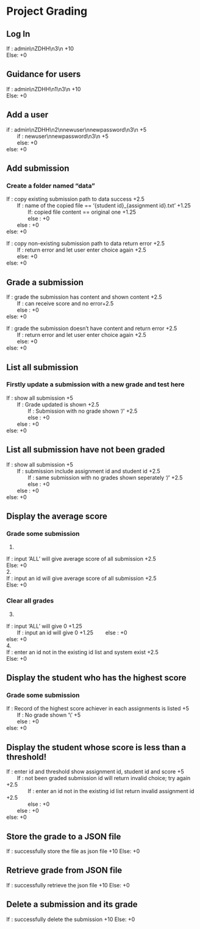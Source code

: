 # Project Grading
## Log In
If : admin\nZDHH\n3\n +10  
Else: +0
## Guidance for users
If : admin\nZDHH\n1\n3\n +10  
Else: +0
## Add a user
if : admin\nZDHH\n2\nnewuser\nnewpassword\n3\n +5  
&emsp;&emsp;if : newuser\nnewpassword\n3\n +5  
&emsp;&emsp;else: +0  
else: +0
## Add submission
### Create a folder named “data”
If : copy existing submission path to data success +2.5  
&emsp;&emsp;If : name of the copied file == ‘{student id}_{assignment id}.txt’ +1.25  
&emsp;&emsp;&emsp;&emsp;If: copied file content == original one +1.25  
&emsp;&emsp;&emsp;&emsp;else : +0  
&emsp;&emsp;else : +0  
else: +0  

If : copy non-existing submission path to data return error +2.5  
&emsp;&emsp;If : return error and let user enter choice again +2.5  
&emsp;&emsp;else: +0  
else: +0
## Grade a submission
If : grade the submission has content and shown content +2.5  
&emsp;&emsp;If : can receive score and no error+2.5  
&emsp;&emsp;else : +0  
else: +0  

If : grade the submission doesn’t have content and return error +2.5  
&emsp;&emsp;If : return error and let user enter choice again +2.5  
&emsp;&emsp;else: +0  
else: +0
## List all submission
### Firstly update a submission with a new grade and test here
If : show all submission +5  
&emsp;&emsp;If : Grade updated is shown +2.5  
&emsp;&emsp;&emsp;&emsp;If : Submission with no grade shown ‘/’ +2.5  
&emsp;&emsp;&emsp;&emsp;else : +0  
&emsp;&emsp;else : +0  
else: +0  
## List all submission have not been graded
If : show all submission +5  
&emsp;&emsp;If : submission include assignment id and student id +2.5  
&emsp;&emsp;&emsp;&emsp;If : same submission with no grades shown seperately ‘/’ +2.5  
&emsp;&emsp;&emsp;&emsp;else : +0  
&emsp;&emsp;else : +0  
else: +0  
## Display the average score
### Grade some submission
1.    
If : input ‘ALL’ will give average score of all submission +2.5  
Else: +0  
2.  
If : input an id will give average score of all submission +2.5  
Else: +0
### Clear all grades
3.  
If : input ‘ALL’ will give 0 +1.25  
&emsp;&emsp;If : input an id will give 0 +1.25
&emsp;&emsp;else : +0  
else: +0  
4.    
If : enter an id not in the existing id list and system exist +2.5  
Else: +0
## Display the student who has the highest score
### Grade some submission
If : Record of the highest score achiever in each assignments is listed +5  
&emsp;&emsp;If : No grade shown ‘\’ +5  
&emsp;&emsp;else : +0   
else: +0  
## Display the student whose score is less than a threshold!
If : enter id and threshold show  assignment id, student id and score +5  
&emsp;&emsp;If : not been graded submission id will return invalid choice; try again +2.5  
&emsp;&emsp;&emsp;&emsp;If : enter an id not in the existing id list return invalid assignment id +2.5  
&emsp;&emsp;&emsp;&emsp;else : +0  
&emsp;&emsp;else : +0  
else: +0  
## Store the grade to a JSON file
If : successfully store the file as json file +10
Else: +0
## Retrieve grade from JSON file
If : successfully retrieve the json file +10
Else: +0
## Delete a submission and its grade
If : successfully delete the submission +10
Else: +0







